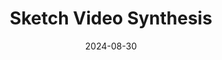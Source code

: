 ---
title: "Sketch Video Synthesis"
collection: publications
category: manuscripts
permalink: /publication/2024-08-30-Sketch_Video_Synthesis
excerpt: '<em>Brief: This paper introduces a framework for sketchizing videos using Bézier curves, CLIP features, and a 2D atlas network, enabling sketch-based video editing.</em>'
date: 2024-08-30
venue: 'Computer Graphics Forum'
authors: 'Yudian Zheng, Xiaodong Cun<sup>*</sup>, Menghan Xia, Chi-Man Pun'
link: 'https://sketchvideo.github.io'
teaser: '/images/sks_teaser.gif'
# teaser: /images/3953273590_704e3899d5_m.jpg/
paperurl: 'https://onlinelibrary.wiley.com/doi/full/10.1111/cgf.15044'
projecturl: 'https://sketchvideo.github.io'
githuburl: 'https://github.com/yudianzheng/SketchVideo'
---
